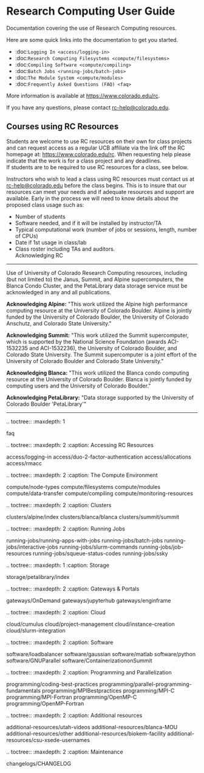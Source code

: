 Research Computing User Guide
=============================

Documentation covering the use of Research Computing resources.

Here are some quick links into the documentation to get you started.

* :doc:`Logging In <access/logging-in>`
* :doc:`Research Computing Filesystems <compute/filesystems>`
* :doc:`Compiling Software <compute/compiling>`
* :doc:`Batch Jobs <running-jobs/batch-jobs>`
* :doc:`The Module System <compute/modules>`
* :doc:`Frequently Asked Questions (FAQ) <faq>`

More information is available at https://www.colorado.edu/rc.

If you have any questions, please contact rc-help@colorado.edu.

Courses using RC Resources
--------------------------

Students are welcome to use RC resources on their own for class projects and can request access as a regular UCB affiliate via the link off the RC homepage at: https://www.colorado.edu/rc.  When requesting help please indicate that the work is for a class project and any deadlines.  
If students are to be required to use RC resources for a class, see below.

Instructors who wish to lead a class using RC resources must contact us at rc-help@colorado.edu before the class begins.  This is to insure that our resources can meet your needs and if adequate resources and support are available.
Early in the process we will need to know details about the proposed class usage such as:  

- Number of students  
- Software needed, and if it will be installed by instructor/TA  
- Typical computational work (number of jobs or sessions, length, number of CPUs)  
- Date if 1st usage in class/lab  
- Class roster including TAs and auditors.  
Acknowledging RC
----------------

Use of University of Colorado Research Computing resources, including (but not limited to) the Janus, Summit, and Alpine supercomputers, the Blanca Condo Cluster, and the PetaLibrary data storage service must be acknowledged in any and all publications.

**Acknowledging Alpine:**
"This work utilized the Alpine high performance computing resource at the University of Colorado Boulder. Alpine is jointly funded by the University of Colorado Boulder, the University of Colorado Anschutz, and Colorado State University."

**Acknowledging Summit:**
"This work utilized the Summit supercomputer, which is supported by the National Science Foundation (awards ACI-1532235 and ACI-1532236), the University of Colorado Boulder, and Colorado State University. The Summit supercomputer is a joint effort of the University of Colorado Boulder and Colorado State University."

**Acknowledging Blanca:**
"This work utilized the Blanca condo computing resource at the University of Colorado Boulder. Blanca is jointly funded by computing users and the University of Colorado Boulder."

**Acknowledging PetaLibrary:**
"Data storage supported by the University of Colorado Boulder 'PetaLibrary'"

----

.. toctree::
   :maxdepth: 1

   faq

.. toctree::
   :maxdepth: 2
   :caption: Accessing RC Resources

   access/logging-in
   access/duo-2-factor-authentication
   access/allocations
   access/rmacc

.. toctree::
   :maxdepth: 2
   :caption: The Compute Environment

   compute/node-types
   compute/filesystems
   compute/modules
   compute/data-transfer
   compute/compiling
   compute/monitoring-resources

.. toctree::
   :maxdepth: 2
   :caption: Clusters

   clusters/alpine/index
   clusters/blanca/blanca 
   clusters/summit/summit

.. toctree::
   :maxdepth: 2
   :caption: Running Jobs

   running-jobs/running-apps-with-jobs
   running-jobs/batch-jobs
   running-jobs/interactive-jobs
   running-jobs/slurm-commands
   running-jobs/job-resources
   running-jobs/squeue-status-codes
   running-jobs/ssky

.. toctree::
   :maxdepth: 1
   :caption: Storage

   storage/petalibrary/index
   
.. toctree::
   :maxdepth: 2
   :caption: Gateways & Portals

   gateways/OnDemand
   gateways/jupyterhub
   gateways/enginframe

.. toctree::
   :maxdepth: 2
   :caption: Cloud

   cloud/cumulus
   cloud/project-management
   cloud/instance-creation
   cloud/slurm-integration

.. toctree::
   :maxdepth: 2
   :caption: Software

   software/loadbalancer
   software/gaussian
   software/matlab
   software/python
   software/GNUParallel
   software/ContainerizationonSummit

.. toctree::
   :maxdepth: 2
   :caption: Programming and Parallelization
   
   programming/coding-best-practices
   programming/parallel-programming-fundamentals
   programming/MPIBestpractices
   programming/MPI-C
   programming/MPI-Fortran
   programming/OpenMP-C
   programming/OpenMP-Fortran

.. toctree::
   :maxdepth: 2
   :caption: Additional resources

   additional-resources/utah-videos
   additional-resources/blanca-MOU
   additional-resources/other
   additional-resources/biokem-facility
   additional-resources/csu-xsede-usernames

.. toctree::
   :maxdepth: 2
   :caption: Maintenance

   changelogs/CHANGELOG

